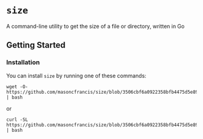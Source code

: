 # `size`

A command-line utility to get the size of a file or directory, written in Go

## Getting Started

### Installation

You can install `size` by running one of these commands:

```
wget -O- https://github.com/masoncfrancis/size/blob/3506cbf6a0922358bfb4475d5e89b40fc4238c0f/install/install.sh | bash
```
or
```
curl -SL https://github.com/masoncfrancis/size/blob/3506cbf6a0922358bfb4475d5e89b40fc4238c0f/install/install.sh | bash
```


